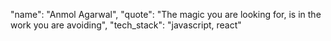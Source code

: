 "name": "Anmol Agarwal",
"quote": "The magic you are looking for, is in the work you are avoiding",
"tech_stack": "javascript, react"
